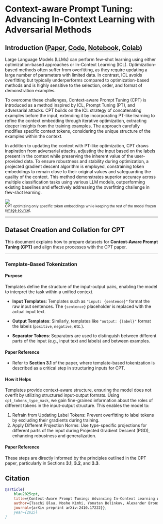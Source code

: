 
# Context-aware Prompt Tuning: Advancing In-Context Learning with Adversarial Methods
## Introduction ([Paper](https://arxiv.org/abs/2410.17222), [Code](https://github.com/tsachiblau/Context-aware-Prompt-Tuning-Advancing-In-Context-Learning-with-Adversarial-Methods), [Notebook](cpt_train_and_inference.ipynb), [Colab](https://colab.research.google.com/drive/1UhQDVhZ9bDlSk1551SuJV8tIUmlIayta?usp=sharing))
Large Language Models (LLMs) can perform few-shot learning using either optimization-based approaches or In-Context Learning (ICL). Optimization-based methods often suffer from overfitting, as they require updating a large number of parameters with limited data. In contrast, ICL avoids overfitting but typically underperforms compared to optimization-based methods and is highly sensitive to the selection, order, and format of demonstration examples.

To overcome these challenges, Context-aware Prompt Tuning (CPT) is introduced as a method inspired by ICL, Prompt Tuning (PT), and adversarial attacks. 
CPT builds on the ICL strategy of concatenating examples before the input, extending it by incorporating PT-like learning to refine the context embedding through iterative optimization, extracting deeper insights from the training examples. 
The approach carefully modifies specific context tokens, considering the unique structure of the examples within the context.

In addition to updating the context with PT-like optimization, CPT draws inspiration from adversarial attacks, adjusting the input based on the labels present in the context while preserving the inherent value of the user-provided data. 
To ensure robustness and stability during optimization, a projected gradient descent algorithm is employed, constraining token embeddings to remain close to their original values and safeguarding the quality of the context.
This method demonstrates superior accuracy across multiple classification tasks using various LLM models, outperforming existing baselines and effectively addressing the overfitting challenge in few-shot learning.



<div class="flex justify-center">
    <img src="https://huggingface.co/datasets/huggingface/documentation-images/resolve/main/peft/cpt.png"/>
</div>
<small>CPT optimizing only specific token embeddings while keeping the rest of the model frozen <a href="https://huggingface.co/papers/2410.17222">(image source)</a>.</small>

---

## Dataset Creation and Collation for CPT

This document explains how to prepare datasets for **Context-Aware Prompt Tuning (CPT)** and align these processes with the CPT paper.

---

### Template-Based Tokenization

#### Purpose
Templates define the structure of the input-output pairs, enabling the model to interpret the task within a unified context.

- **Input Templates**:
  Templates such as `"input: {sentence}"` format the raw input sentences. The `{sentence}` placeholder is replaced with the actual input text.

- **Output Templates**:
  Similarly, templates like `"output: {label}"` format the labels (`positive`, `negative`, etc.).

- **Separator Tokens**:
  Separators are used to distinguish between different parts of the input (e.g., input text and labels) and between examples.

#### Paper Reference
- Refer to **Section 3.1** of the paper, where template-based tokenization is described as a critical step in structuring inputs for CPT.

#### How it Helps
Templates provide context-aware structure, ensuring the model does not overfit by utilizing structured input-output formats. Using `cpt_tokens_type_mask`, we gain fine-grained information about the roles of different tokens in the input-output structure. This enables the model to:

1. Refrain from Updating Label Tokens: Prevent overfitting to label tokens by excluding their gradients during training.
2. Apply Different Projection Norms: Use type-specific projections for different parts of the input during Projected Gradient Descent (PGD), enhancing robustness and generalization.


#### Paper Reference

These steps are directly informed by the principles outlined in the CPT paper, particularly in Sections **3.1**, **3.2**, and **3.3**.





## Citation
```bib
@article{   
    blau2025cpt, 
    title={Context-Aware Prompt Tuning: Advancing In-Context Learning with Adversarial Methods}, 
    author={Tsachi Blau, Moshe Kimhi, Yonatan Belinkov, Alexander Bronstein, Chaim Baskin}, 
    journal={arXiv preprint arXiv:2410.17222}}, 
    year={2025} 
}
```
